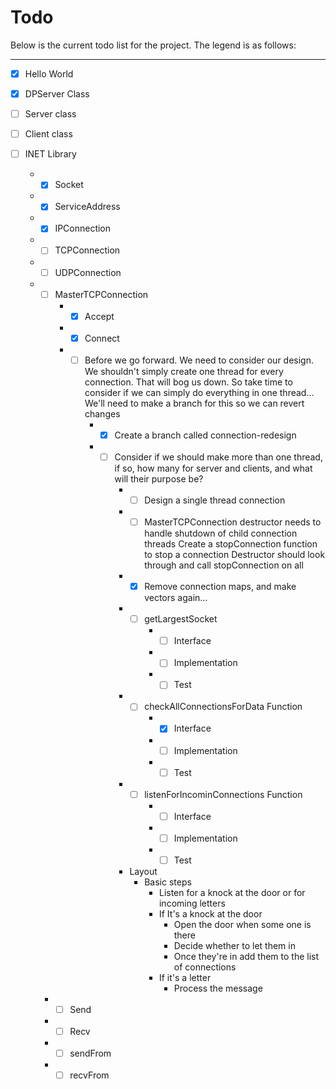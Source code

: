 # Todo

Below is the current todo list for the project. The legend is as follows:

----------------------------


- [x] Hello World
- [x] DPServer Class
- [ ] Server class
- [ ] Client class
- [ ] INET Library

	- -[x] Socket
	- -[x] ServiceAddress
	- -[x] IPConnection
	- -[ ] TCPConnection
	- -[ ] UDPConnection
	- -[ ] MasterTCPConnection
		- -[x] Accept
		- -[x] Connect
		- -[ ] Before we go forward. We need to consider our design. We
			shouldn't simply create one thread for every connection. That
			will bog us down. So take time to consider if we can simply do
			everything in one thread… We'll need to make a branch for this
			so we can revert changes
			- -[x] Create a branch called connection-redesign
			- -[ ] Consider if we should make more than one thread, if so, how
				many for server and clients, and what will their purpose be?
				- -[ ] Design a single thread connection
				- -[ ] MasterTCPConnection destructor needs to handle shutdown
					of child connection threads Create a stopConnection
					function to stop a connection Destructor should look
					through and call stopConnection on all
				- -[x] Remove connection maps, and make vectors again…
				- -[ ] getLargestSocket
					- -[ ] Interface
					- -[ ] Implementation
					- -[ ] Test
				- -[ ] checkAllConnectionsForData Function
					- -[x] Interface
					- -[ ] Implementation
					- -[ ] Test
				- -[ ] listenForIncominConnections Function
					- -[ ] Interface
					- -[ ] Implementation
					- -[ ] Test
				- Layout
					- Basic steps
						- Listen for a knock at the door or for incoming letters
						- If It's a knock at the door
							- Open the door when some one is there
							- Decide whether to let them in
							- Once they're in add them to the list of connections
						- If it's a letter
							- Process the message

	  - -[ ] Send
	  - -[ ] Recv
	  - -[ ] sendFrom
	  - -[ ] recvFrom
